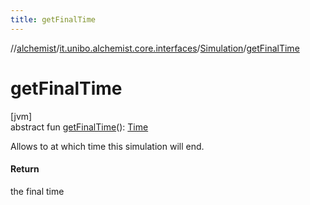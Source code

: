 ```yaml
---
title: getFinalTime
---
```

//[alchemist](../../../index.html)/[it.unibo.alchemist.core.interfaces](../index.html)/[Simulation](index.html)/[getFinalTime](get-final-time.html)



# getFinalTime



[jvm]\
abstract fun [getFinalTime](get-final-time.html)(): [Time](../../it.unibo.alchemist.model.interfaces/-time/index.html)



Allows to at which time this simulation will end.



#### Return



the final time




